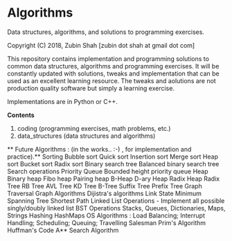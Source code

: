 # Algorithms
Data structures, algorithms, and solutions to programming exercises.

Copyright (C) 2018, Zubin Shah [zubin dot shah at gmail dot com]

This repository contains implementation and programming solutions to common data
structures, algorithms and programming exercises. It will be constantly updated 
with solutions, tweaks and implementation that can be used as an excellent learning
resource. The tweaks and aolutions are not production quality software but simply a 
learning exercise.

Implementations are in Python or C++.

**Contents**
1. coding (programming exercises, math problems, etc.)
2. data_structures (data structures and algorithms)

** Future Algorithms : (in the works.. :-) , for implementation and practice).**
Sorting
Bubble sort
Quick sort
Insertion sort
Merge sort
Heap sort
Bucket sort
Radix sort
Binary search tree
Balanced binary search tree
Search operations
Priority Queue
Bounded height priority queue
Heap
Binary heap
Fibo heap
Pairing heap
B-Heap
D-ary Heap
Radix Heap
Radix Tree
RB Tree
AVL Tree
KD Tree
B-Tree
Suffix Tree
Prefix Tree
Graph Traversal
Graph Algorithms
Dijistra's algorithms
Link State
Minimum Spanning Tree
Shortest Path
Linked List Operations - Implement all possible singly/doubly linked list
BST Operations
Stacks, Queues, Dictionaries, Maps, Strings
Hashing
HashMaps
OS Algorithms : Load Balancing; Interrupt Handling; Scheduling; Queuing;
Travelling Salesman
Prim's Algorithm
Huffman's Code
A** Search Algorithm

